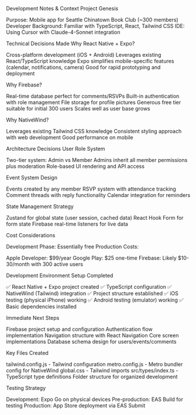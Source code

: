 Development Notes & Context
Project Genesis

Purpose: Mobile app for Seattle Chinatown Book Club (~300 members)
Developer Background: Familiar with TypeScript, React, Tailwind CSS
IDE: Using Cursor with Claude-4-Sonnet integration

Technical Decisions Made
Why React Native + Expo?

Cross-platform development (iOS + Android)
Leverages existing React/TypeScript knowledge
Expo simplifies mobile-specific features (calendar, notifications, camera)
Good for rapid prototyping and deployment

Why Firebase?

Real-time database perfect for comments/RSVPs
Built-in authentication with role management
File storage for profile pictures
Generous free tier suitable for initial 300 users
Scales well as user base grows

Why NativeWind?

Leverages existing Tailwind CSS knowledge
Consistent styling approach with web development
Good performance on mobile

Architecture Decisions
User Role System

Two-tier system: Admin vs Member
Admins inherit all member permissions plus moderation
Role-based UI rendering and API access

Event System Design

Events created by any member
RSVP system with attendance tracking
Comment threads with reply functionality
Calendar integration for reminders

State Management Strategy

Zustand for global state (user session, cached data)
React Hook Form for form state
Firebase real-time listeners for live data

Cost Considerations

Development Phase: Essentially free
Production Costs:

Apple Developer: $99/year
Google Play: $25 one-time
Firebase: Likely $10-30/month with 300 active users



Development Environment Setup Completed

✅ React Native + Expo project created
✅ TypeScript configuration
✅ NativeWind (Tailwind) integration
✅ Project structure established
✅ iOS testing (physical iPhone) working
✅ Android testing (emulator) working
✅ Basic dependencies installed

Immediate Next Steps

Firebase project setup and configuration
Authentication flow implementation
Navigation structure with React Navigation
Core screen implementations
Database schema design for users/events/comments

Key Files Created

tailwind.config.js - Tailwind configuration
metro.config.js - Metro bundler config for NativeWind
global.css - Tailwind imports
src/types/index.ts - TypeScript type definitions
Folder structure for organized development

Testing Strategy

Development: Expo Go on physical devices
Pre-production: EAS Build for testing
Production: App Store deployment via EAS Submit